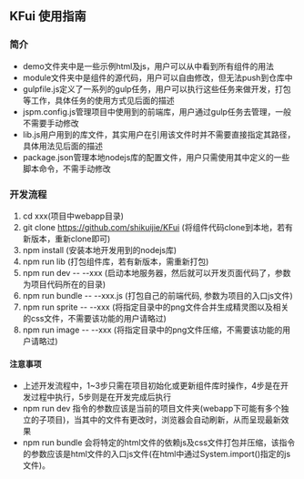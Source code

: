 ## KFui 使用指南

### 简介
  * demo文件夹中是一些示例html及js，用户可以从中看到所有组件的用法
  * module文件夹中是组件的源代码，用户可以自由修改，但无法push到仓库中
  * gulpfile.js定义了一系列的gulp任务，用户可以执行这些任务来做开发，打包等工作，具体任务的使用方式见后面的描述
  * jspm.config.js管理项目中使用到的前端库，用户通过gulp任务去管理，一般不需要手动修改
  * lib.js用户用到的库文件，其实用户在引用该文件时并不需要直接指定其路径，具体用法见后面的描述
  * package.json管理本地nodejs库的配置文件，用户只需使用其中定义的一些脚本命令，不需手动修改

### 开发流程
  1. cd xxx(项目中webapp目录)
  2. git clone https://github.com/shikuijie/KFui (将组件代码clone到本地，若有新版本，重新clone即可)
  3. npm install (安装本地开发用到的nodejs库)
  4. npm run lib (打包组件库，若有新版本，需重新打包)
  5. npm run dev -- --xxx (启动本地服务器，然后就可以开发页面代码了，参数为项目代码所在的目录)
  6. npm run bundle -- --xxx.js (打包自己的前端代码, 参数为项目的入口js文件)
  7. npm run sprite -- --xxx (将指定目录中的png文件合并生成精灵图以及相关的css文件，不需要该功能的用户请略过)
  8. npm run image -- --xxx (将指定目录中的png文件压缩，不需要该功能的用户请略过)

#### 注意事项
  * 上述开发流程中，1~3步只需在项目初始化或更新组件库时操作，4步是在开发过程中执行，5步则是在开发完成后执行
  * npm run dev 指令的参数应该是当前的项目文件夹(webapp下可能有多个独立的子项目)，当其中的文件有更改时，浏览器会自动刷新，从而呈现最新效果
  * npm run bundle 会将特定的html文件的依赖js及css文件打包并压缩，该指令的参数应该是html文件的入口js文件(在html中通过System.import()指定的js文件)。
